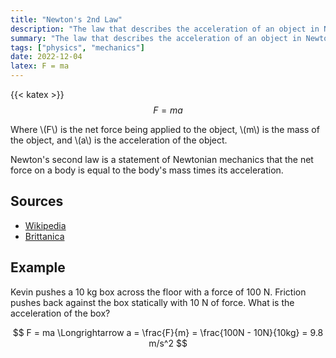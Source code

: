```yaml
---
title: "Newton's 2nd Law"
description: "The law that describes the acceleration of an object in Newtonian mechanics."
summary: "The law that describes the acceleration of an object in Newtonian mechanics."
tags: ["physics", "mechanics"]
date: 2022-12-04
latex: F = ma
---
```

{{< katex >}}
$$F = ma$$

Where
\\(F\\) is the net force being applied to the object,
\\(m\\) is the mass of the object, and
\\(a\\) is the acceleration of the object.

Newton's second law is a statement of Newtonian mechanics that the net force on a body is equal to the body's mass times its acceleration.

## Sources
- [Wikipedia](https://en.wikipedia.org/wiki/Newton%27s_laws_of_motion)
- [Brittanica](https://www.britannica.com/science/Newtons-laws-of-motion/Newtons-second-law-F-ma)

## Example
Kevin pushes a 10 kg box across the floor with a force of 100 N. Friction pushes back against the box statically
with 10 N of force. What is the acceleration of the box?

$$ F = ma \Longrightarrow a = \frac{F}{m} = \frac{100N - 10N}{10kg} = 9.8 m/s^2 $$
